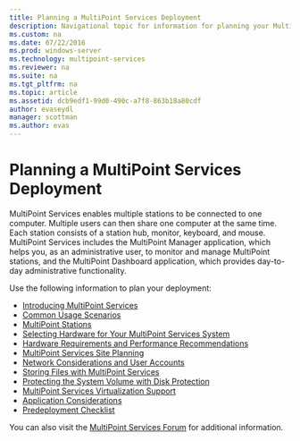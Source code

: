 ```yaml
---
title: Planning a MultiPoint Services Deployment
description: Navigational topic for information for planning your MultiPoint Services deployment
ms.custom: na
ms.date: 07/22/2016
ms.prod: windows-server
ms.technology: multipoint-services
ms.reviewer: na
ms.suite: na
ms.tgt_pltfrm: na
ms.topic: article
ms.assetid: dcb9edf1-99d0-490c-a7f8-863b18a80cdf
author: evaseydl
manager: scottman
ms.author: evas
---
```

# Planning a MultiPoint Services Deployment
MultiPoint Services enables multiple stations to be connected to one computer. Multiple users can then share one computer at the same time. Each station consists of a station hub, monitor, keyboard, and mouse. MultiPoint Services includes the MultiPoint Manager application, which helps you, as an administrative user, to monitor and manage MultiPoint stations, and the MultiPoint Dashboard application, which provides day-to-day administrative functionality.   

Use the following information to plan your deployment:
  
-   [Introducing MultiPoint Services](Introducing-MultiPoint-services.md)   
-   [Common Usage Scenarios](Common-MultiPoint-services-Usage-Scenarios.md)  
-   [MultiPoint Stations](MultiPoint-services-Stations.md)  
-   [Selecting Hardware for Your MultiPoint Services System](Selecting-Hardware-for-Your-MultiPoint-services-System.md)  
-   [Hardware Requirements and Performance Recommendations](Hardware-Requirements-and-Performance-Recommendations.md)   
-   [MultiPoint Services Site Planning](MultiPoint-services-Site-Planning.md)  
-   [Network Considerations and User Accounts](Network-Considerations-and-User-Accounts.md)  
-   [Storing Files with MultiPoint Services](Storing-Files-with-MultiPoint-services.md)  
-   [Protecting the System Volume with Disk Protection](Protecting-the-System-Volume-with-Disk-Protection.md)
-   [MultiPoint Services Virtualization Support](MultiPoint-services-Virtualization-Support.md)  
-   [Application Considerations](Application-Considerations.md)  
-   [Predeployment Checklist](Predeployment-Checklist.md)  
  
You can also visit the [MultiPoint Services Forum](https://social.technet.microsoft.com/Forums/windowsserver/home?forum=windowsmultipointserver&filter=alltypes&sort=lastpostdesc) for additional information.